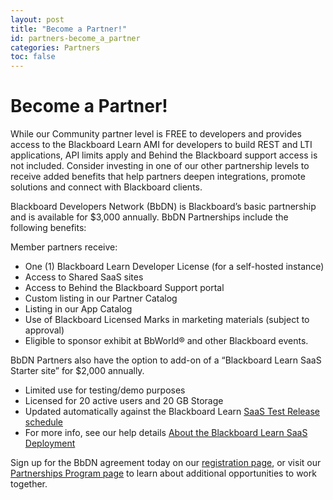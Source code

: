 ```yaml
---
layout: post
title: "Become a Partner!"
id: partners-become_a_partner
categories: Partners
toc: false
---
```


# Become a Partner!

While our Community partner level is FREE to developers and provides access to the Blackboard Learn AMI for developers to build REST and LTI applications, API limits apply and Behind the Blackboard support access is not included. Consider investing in one of our other partnership levels to receive added benefits that help partners deepen integrations, promote solutions and connect with Blackboard clients.

Blackboard Developers Network (BbDN) is Blackboard’s basic partnership and is available for $3,000 annually. BbDN Partnerships include the following benefits:

Member partners receive:

- One (1) Blackboard Learn Developer License (for a self-hosted instance)
- Access to Shared SaaS sites
- Access to Behind the Blackboard Support portal
- Custom listing in our Partner Catalog
- Listing in our App Catalog
- Use of Blackboard Licensed Marks in marketing materials (subject to approval)
- Eligible to sponsor exhibit at BbWorld® and other Blackboard events.

BbDN Partners also have the option to add-on of a “Blackboard Learn SaaS Starter site” for $2,000 annually.

- Limited use for testing/demo purposes
- Licensed for 20 active users and 20 GB Storage
- Updated automatically against the Blackboard Learn [SaaS Test Release schedule](https://help.blackboard.com/Learn/Administrator/SaaS/Release_Notes/Learn_SaaS_Release_Schedule#cd_schedule)
- For more info, see our help details [About the Blackboard Learn SaaS Deployment](https://help.blackboard.com/Learn/Administrator/SaaS/About_Learn_SaaS_Deployment)

Sign up for the BbDN agreement today on our [registration page](http://secureapp.blackboard.com/pgforms/Pages/registration/Order-Form.aspx?template=new_comm), or visit our [Partnerships Program page](https://www.blackboard.com/partnerships/become-a-partner) to learn about additional opportunities to work together.
